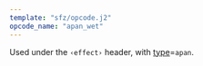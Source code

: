 ```yaml
---
template: "sfz/opcode.j2"
opcode_name: "apan_wet"
---
```

Used under the `‹effect›` header, with [type]=`apan`.


[type]: type.md#apan

